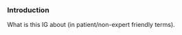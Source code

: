 <a name="intro"> </a>
### Introduction

What is this IG about (in patient/non-expert friendly terms).